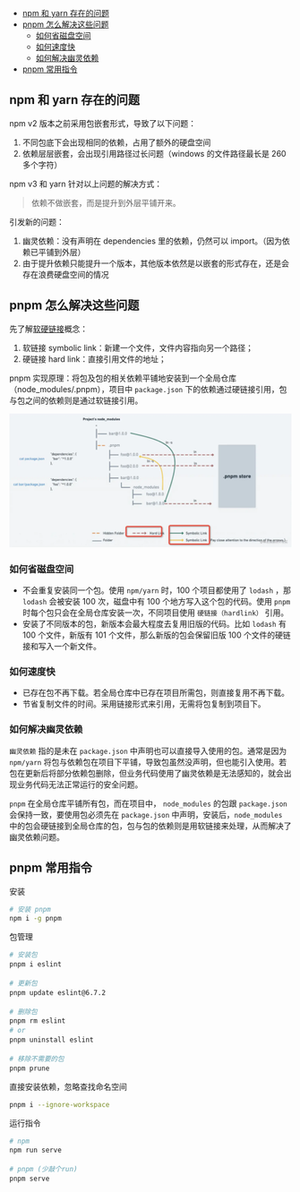 - [npm 和 yarn 存在的问题](#npm-和-yarn-存在的问题)
- [pnpm 怎么解决这些问题](#pnpm-怎么解决这些问题)
  - [如何省磁盘空间](#如何省磁盘空间)
  - [如何速度快](#如何速度快)
  - [如何解决幽灵依赖](#如何解决幽灵依赖)
- [pnpm 常用指令](#pnpm-常用指令)

## npm 和 yarn 存在的问题

npm v2 版本之前采用包嵌套形式，导致了以下问题：

1. 不同包底下会出现相同的依赖，占用了额外的硬盘空间
2. 依赖层层嵌套，会出现引用路径过长问题（windows 的文件路径最长是 260 多个字符）

npm v3 和 yarn 针对以上问题的解决方式：

> 依赖不做嵌套，而是提升到外层平铺开来。

引发新的问题：

1. 幽灵依赖：没有声明在 dependencies 里的依赖，仍然可以 import。（因为依赖已平铺到外层）
2. 由于提升依赖只能提升一个版本，其他版本依然是以嵌套的形式存在，还是会存在浪费硬盘空间的情况

## pnpm 怎么解决这些问题

先了解[软硬链接](https://www.cnblogs.com/itech/archive/2009/04/10/1433052.html)概念：

1. 软链接 symbolic link：新建一个文件，文件内容指向另一个路径；
2. 硬链接 hard link：直接引用文件的地址；

pnpm 实现原理：将包及包的相关依赖平铺地安装到一个全局仓库（node_modules/.pnpm），项目中 `package.json` 下的依赖通过硬链接引用，包与包之间的依赖则是通过软链接引用。

![pnpm官方原理图](/articles/工具/images/pnpm官方原理图.jpg)

### 如何省磁盘空间

- 不会重复安装同一个包。使用 `npm/yarn` 时，100 个项目都使用了 `lodash` ，那 `lodash` 会被安装 100 次，磁盘中有 100 个地方写入这个包的代码。使用 `pnpm` 时每个包只会在全局仓库安装一次，不同项目使用 `硬链接（hardlink）` 引用。
- 安装了不同版本的包，新版本会最大程度去复用旧版的代码。比如 `lodash` 有 100 个文件，新版有 101 个文件，那么新版的包会保留旧版 100 个文件的硬链接和写入一个新文件。

### 如何速度快

- 已存在包不再下载。若全局仓库中已存在项目所需包，则直接复用不再下载。
- 节省复制文件的时间。采用链接形式来引用，无需将包复制到项目下。

### 如何解决幽灵依赖

`幽灵依赖` 指的是未在 `package.json` 中声明也可以直接导入使用的包。通常是因为 `npm/yarn` 将包与依赖包在项目下平铺，导致包虽然没声明，但也能引入使用。若包在更新后将部分依赖包删除，但业务代码使用了幽灵依赖是无法感知的，就会出现业务代码无法正常运行的安全问题。

`pnpm` 在全局仓库平铺所有包，而在项目中， `node_modules` 的包跟 `package.json` 会保持一致，要使用包必须先在 `package.json` 中声明，安装后，`node_modules` 中的包会硬链接到全局仓库的包，包与包的依赖则是用软链接来处理，从而解决了幽灵依赖问题。

## pnpm 常用指令

安装

```bash
# 安装 pnpm
npm i -g pnpm
```

包管理

```bash
# 安装包
pnpm i eslint

# 更新包
pnpm update eslint@6.7.2

# 删除包
pnpm rm eslint
# or
pnpm uninstall eslint

# 移除不需要的包
pnpm prune
```

直接安装依赖，忽略查找命名空间

```bash
pnpm i --ignore-workspace
```

运行指令

```bash
# npm
npm run serve

# pnpm (少敲个run)
pnpm serve
```
